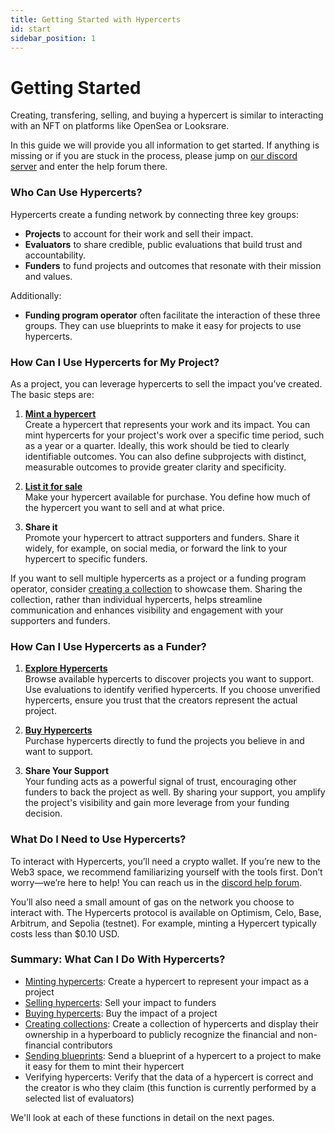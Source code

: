 ```yaml
---
title: Getting Started with Hypercerts
id: start
sidebar_position: 1
---
```


# Getting Started

Creating, transfering, selling, and buying a hypercert is similar to interacting with an NFT on platforms like OpenSea or Looksrare. 

In this guide we will provide you all information to get started. If anything is missing or if you are stuck in the process, please jump on [our discord server](https://discord.gg/azPgDcSQWw) and enter the help forum there.

### Who Can Use Hypercerts?

Hypercerts create a funding network by connecting three key groups:
- **Projects** to account for their work and sell their impact. 
- **Evaluators** to share credible, public evaluations that build trust and accountability. 
- **Funders** to fund projects and outcomes that resonate with their mission and values. 

Additionally:
- **Funding program operator** often facilitate the interaction of these three groups. They can use blueprints to make it easy for projects to use hypercerts.

### How Can I Use Hypercerts for My Project?

As a project, you can leverage hypercerts to sell the impact you’ve created. The basic steps are:

1. **[Mint a hypercert](mint.mdx)**  
   Create a hypercert that represents your work and its impact. You can mint hypercerts for your project's work over a specific time period, such as a year or a quarter. Ideally, this work should be tied to clearly identifiable outcomes. You can also define subprojects with distinct, measurable outcomes to provide greater clarity and specificity.

2. **[List it for sale](sell.mdx)**  
   Make your hypercert available for purchase. You define how much of the hypercert you want to sell and at what price.

3. **Share it**  
   Promote your hypercert to attract supporters and funders. Share it widely, for example, on social media, or forward the link to your hypercert to specific funders.

If you want to sell multiple hypercerts as a project or a funding program operator, consider [creating a collection](create-collection.mdx) to showcase them. Sharing the collection, rather than individual hypercerts, helps streamline communication and enhances visibility and engagement with your supporters and funders.

### How Can I Use Hypercerts as a Funder?

1. **<a href="https://app.hypercerts.org/explore?filter=evaluated&p=1" target="_blank">Explore Hypercerts</a>**  
   Browse available hypercerts to discover projects you want to support. Use evaluations to identify verified hypercerts. If you choose unverified hypercerts, ensure you trust that the creators represent the actual project.

2. **[Buy Hypercerts](buy.mdx)**  
   Purchase hypercerts directly to fund the projects you believe in and want to support.

3. **Share Your Support**  
   Your funding acts as a powerful signal of trust, encouraging other funders to back the project as well. By sharing your support, you amplify the project's visibility and gain more leverage from your funding decision.

### What Do I Need to Use Hypercerts?

To interact with Hypercerts, you’ll need a crypto wallet. If you’re new to the Web3 space, we recommend familiarizing yourself with the tools first. Don’t worry—we’re here to help! You can reach us in the [discord help forum](https://discord.gg/azPgDcSQWw).

You’ll also need a small amount of gas on the network you choose to interact with. The Hypercerts protocol is available on Optimism, Celo, Base, Arbitrum, and Sepolia (testnet). For example, minting a Hypercert typically costs less than $0.10 USD.

### Summary: What Can I Do With Hypercerts?

- [Minting hypercerts](mint.mdx): Create a hypercert to represent your impact as a project
- [Selling hypercerts](sell.mdx): Sell your impact to funders
- [Buying hypercerts](buy.mdx): Buy the impact of a project
- [Creating collections](create-collection.mdx): Create a collection of hypercerts and display their ownership in a hyperboard to publicly recognize the financial and non-financial contributors
- [Sending blueprints](send-blueprint.mdx): Send a blueprint of a hypercert to a project to make it easy for them to mint their hypercert
- Verifying hypercerts: Verify that the data of a hypercert is correct and the creator is who they claim (this function is currently performed by a selected list of evaluators)

We'll look at each of these functions in detail on the next pages.